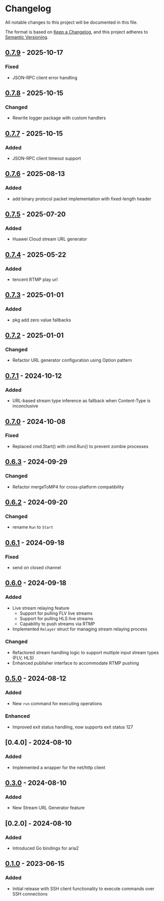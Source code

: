 # Changelog

All notable changes to this project will be documented in this file.

The format is based on [Keep a Changelog](https://keepachangelog.com/en/1.0.0/),
and this project adheres to [Semantic Versioning](https://semver.org/spec/v2.0.0.html).

## [0.7.9] - 2025-10-17

### Fixed

- JSON-RPC client error handling

## [0.7.8] - 2025-10-15

### Changed

- Rewrite logger package with custom handlers

## [0.7.7] - 2025-10-15

### Added

- JSON-RPC client timeout support

## [0.7.6] - 2025-08-13

### Added

- add binary protocol packet implementation with fixed-length header

## [0.7.5] - 2025-07-20

### Added

- Huawei Cloud stream URL generator

## [0.7.4] - 2025-05-22

### Added

- tencent RTMP play url

## [0.7.3] - 2025-01-01

### Added

- pkg add zero value fallbacks

## [0.7.2] - 2025-01-01

### Changed

- Refactor URL generator configuration using Option pattern

## [0.7.1] - 2024-10-12

### Added

- URL-based stream type inference as fallback when Content-Type is inconclusive

## [0.7.0] - 2024-10-08

### Fixed

- Replaced cmd.Start() with cmd.Run() to prevent zombie processes

## [0.6.3] - 2024-09-29

### Changed

- Refactor mergeToMP4 for cross-platform compatibility

## [0.6.2] - 2024-09-20

### Changed

- rename `Run` to `Start`

## [0.6.1] - 2024-09-18

### Fixed

- send on closed channel

## [0.6.0] - 2024-09-18

### Added

- Live stream relaying feature
  - Support for pulling FLV live streams
  - Support for pulling HLS live streams
  - Capability to push streams via RTMP
- Implemented `Relayer` struct for managing stream relaying process

### Changed

- Refactored stream handling logic to support multiple input stream types (FLV, HLS)
- Enhanced publisher interface to accommodate RTMP pushing

## [0.5.0] - 2024-08-12

### Added

- New `run` command for executing operations

### Enhanced

- Improved exit status handling, now supports exit status 127

## [0.4.0] - 2024-08-10

### Added

- Implemented a wrapper for the net/http client

## [0.3.0] - 2024-08-10

### Added

- New Stream URL Generator feature

## [0.2.0] - 2024-08-10

### Added

- Introduced Go bindings for aria2

## [0.1.0] - 2023-06-15

### Added

- Initial release with SSH client functionality to execute commands over SSH connections

[0.7.9]: https://github.com/lysander66/zephyr/compare/v0.7.8...v0.7.9
[0.7.8]: https://github.com/lysander66/zephyr/compare/v0.7.7...v0.7.8
[0.7.7]: https://github.com/lysander66/zephyr/compare/v0.7.6...v0.7.7
[0.7.6]: https://github.com/lysander66/zephyr/compare/v0.7.5...v0.7.6
[0.7.5]: https://github.com/lysander66/zephyr/compare/v0.7.4...v0.7.5
[0.7.4]: https://github.com/lysander66/zephyr/compare/v0.7.3...v0.7.4
[0.7.3]: https://github.com/lysander66/zephyr/compare/v0.7.2...v0.7.3
[0.7.2]: https://github.com/lysander66/zephyr/compare/v0.7.1...v0.7.2
[0.7.1]: https://github.com/lysander66/zephyr/compare/v0.7.0...v0.7.1
[0.7.0]: https://github.com/lysander66/zephyr/compare/v0.6.3...v0.7.0
[0.6.3]: https://github.com/lysander66/zephyr/compare/v0.6.2...v0.6.3
[0.6.2]: https://github.com/lysander66/zephyr/compare/v0.6.1...v0.6.2
[0.6.1]: https://github.com/lysander66/zephyr/compare/v0.6.0...v0.6.1
[0.6.0]: https://github.com/lysander66/zephyr/compare/v0.5.0...v0.6.0
[0.5.0]: https://github.com/lysander66/zephyr/compare/v0.3.0...v0.5.0
[0.3.0]: https://github.com/lysander66/zephyr/compare/v0.1.0...v0.3.0
[0.1.0]: https://github.com/lysander66/zephyr/releases/tag/v0.1.0
